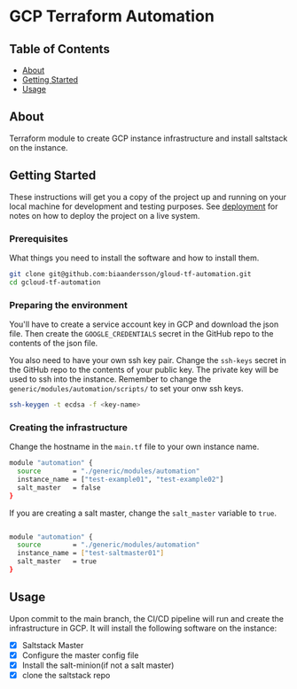 # GCP Terraform Automation

## Table of Contents

- [About](#about)
- [Getting Started](#getting_started)
- [Usage](#usage)

## About <a name = "about"></a>

Terraform module to create GCP instance infrastructure and install saltstack on the instance.

## Getting Started <a name = "getting_started"></a>

These instructions will get you a copy of the project up and running on your local machine for development and testing purposes. See [deployment](#usage) for notes on how to deploy the project on a live system.

### Prerequisites

What things you need to install the software and how to install them.

```bash
git clone git@github.com:biaandersson/gloud-tf-automation.git
cd gcloud-tf-automation
```

### Preparing the environment

You'll have to create a service account key in GCP and download the json file. Then create the `GOOGLE_CREDENTIALS` secret in the GitHub repo to the contents of the json file.

You also need to have your own ssh key pair. Change the `ssh-keys` secret in the GitHub repo to the contents of your public key. The private key will be used to ssh into the instance. Remember to change the `generic/modules/automation/scripts/` to set your onw ssh keys.

```bash
ssh-keygen -t ecdsa -f <key-name>
```

### Creating the infrastructure

Change the hostname in the `main.tf` file to your own instance name.

```bash
module "automation" {
  source        = "./generic/modules/automation"
  instance_name = ["test-example01", "test-example02"]
  salt_master   = false
}
```

If you are creating a salt master, change the `salt_master` variable to `true`.

```bash

module "automation" {
  source        = "./generic/modules/automation"
  instance_name = ["test-saltmaster01"]
  salt_master   = true
}
```

## Usage <a name = "usage"></a>

Upon commit to the main branch, the CI/CD pipeline will run and create the infrastructure in GCP.
It will install the following software on the instance:

- [x] Saltstack Master
- [x] Configure the master config file
- [x] Install the salt-minion(if not a salt master)
- [x] clone the saltstack repo
